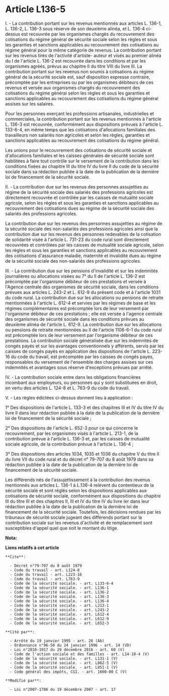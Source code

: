 # Article L136-5

I. - La contribution portant sur les revenus mentionnés aux articles L. 136-1, L. 136-2, L. 136-3 sous réserve de son
deuxième alinéa, et L. 136-4 ci-dessus est recouvrée par les organismes chargés du recouvrement des cotisations du régime
général de sécurité sociale selon les règles et sous les garanties et sanctions applicables au recouvrement des cotisations
au régime général pour la même catégorie de revenus. La contribution portant sur les revenus tirés de l'activité d'artiste-
auteur et visés au premier alinéa du I de l'article L. 136-2 est recouvrée dans les conditions et par les organismes agréés,
prévus au chapitre II du titre VIII du livre III. La contribution portant sur les revenus non soumis à cotisations au régime
général de la sécurité sociale est, sauf disposition expresse contraire, précomptée par les entreprises ou par les organismes
débiteurs de ces revenus et versée aux organismes chargés du recouvrement des cotisations du régime général selon les règles
et sous les garanties et sanctions applicables au recouvrement des cotisations du régime général assises sur les salaires.

Pour les personnes exerçant les professions artisanales, industrielles et commerciales, la contribution portant sur les
revenus mentionnés à l'article L. 136-3 est recouvrée, conformément aux dispositions prévues à l'article L. 133-6-4, en même
temps que les cotisations d'allocations familiales des travailleurs non salariés non agricoles et selon les règles, garanties
et sanctions applicables au recouvrement des cotisations du régime général.

Les unions pour le recouvrement des cotisations de sécurité sociale et d'allocations familiales et les caisses générales de
sécurité sociale sont habilitées à faire tout contrôle sur le versement de la contribution dans les conditions fixées au
chapitre III du titre IV du livre II du code de la sécurité sociale dans sa rédaction publiée à la date de la publication de
la dernière loi de financement de la sécurité sociale.

II. - La contribution due sur les revenus des personnes assujetties au régime de la sécurité sociale des salariés des
professions agricoles est directement recouvrée et contrôlée par les caisses de mutualité sociale agricole, selon les règles
et sous les garanties et sanctions applicables au recouvrement des cotisations dues au régime de la sécurité sociale des
salariés des professions agricoles. 

La contribution due sur les revenus des personnes assujetties au régime de la sécurité sociale des non-salariés des
professions agricoles ainsi que la contribution due sur les revenus des personnes redevables de la cotisation de solidarité
visée à l'article L. 731-23 du code rural sont directement recouvrées et contrôlées par les caisses de mutualité sociale
agricole, selon les règles et sous les garanties et sanctions applicables au recouvrement des cotisations d'assurance
maladie, maternité et invalidité dues au régime de la sécurité sociale des non-salariés des professions agricoles.

III. - La contribution due sur les pensions d'invalidité et sur les indemnités journalières ou allocations visées au 7° du II
de l'article L. 136-2 est précomptée par l'organisme débiteur de ces prestations et versée à l'Agence centrale des organismes
de sécurité sociale, dans les conditions prévues aux articles L. 243-2 et L. 612-9 du présent code et à l'article 1031 du
code rural. La contribution due sur les allocations ou pensions de retraite mentionnées à l'article L. 612-4 et servies par
les régimes de base et les régimes complémentaires est précomptée lors de leur versement par l'organisme débiteur de ces
prestations ; elle est versée à l'agence centrale des organismes de sécurité sociale dans les conditions prévues au deuxième
alinéa de l'article L. 612-9. La contribution due sur les allocations ou pensions de retraite mentionnées au II de l'article
1106-6-1 du code rural est précomptée lors de leur versement par l'organisme débiteur de ces prestations. La contribution
sociale généralisée due sur les indemnités de congés payés et sur les avantages conventionnels y afférents, servis par les
caisses de congés payés en application des dispositions de l'article L. 223-16 du code du travail, est précomptée par les
caisses de congés payés, responsables du versement de l'ensemble des charges assises sur ces indemnités et avantages sous
réserve d'exceptions prévues par arrêté.

IV. - La contribution sociale entre dans les obligations financières incombant aux employeurs, ou personnes qui y sont
substituées en droit, en vertu des articles L. 124-8 et L. 763-9 du code du travail.

V. - Les règles édictées ci-dessus donnent lieu à application :

1° Des dispositions de l'article L. 133-3 et des chapitres III et IV du titre IV du livre II dans leur rédaction publiée à la
date de la publication de la dernière loi de financement de la sécurité sociale ;

2° Des dispositions de l'article L. 652-3 pour ce qui concerne le recouvrement, par les organismes visés à l'article L.
213-1, de la contribution prévue à l'article L. 136-3 et, par les caisses de mutualité sociale agricole, de la contribution
prévue à l'article L. 136-4 ;

3° Des dispositions des articles 1034, 1035 et 1036 du chapitre V du titre II du livre VII du code rural et du décret n°
79-707 du 8 août 1979 dans sa rédaction publiée à la date de la publication de la dernière loi de financement de la sécurité
sociale.

Les différends nés de l'assujettissement à la contribution des revenus mentionnés aux articles L. 136-1 à L.136-4 relèvent du
contentieux de la sécurité sociale et sont réglés selon les dispositions applicables aux cotisations de sécurité sociale,
conformément aux dispositions du chapitre III du titre III et des chapitres II, III et IV du titre IV du livre Ier dans leur
rédaction publiée à la date de la publication de la dernière loi de financement de la sécurité sociale. Toutefois, les
décisions rendues par les tribunaux de sécurité sociale jugeant des différends portant sur la contribution sociale sur les
revenus d'activité et de remplacement sont susceptibles d'appel quel que soit le montant du litige.

**Nota:**



**Liens relatifs à cet article**

	**Cite**:

	  - Décret n°79-707 du 8 août 1979
	  - Code du travail - art. L124-8
	  - Code du travail - art. L223-16
	  - Code du travail - art. L763-9
	  - Code de la sécurité sociale. - art. L133-6-4
	  - Code de la sécurité sociale. - art. L136-1
	  - Code de la sécurité sociale. - art. L136-2
	  - Code de la sécurité sociale. - art. L136-3
	  - Code de la sécurité sociale. - art. L136-4
	  - Code de la sécurité sociale. - art. L213-1
	  - Code de la sécurité sociale. - art. L243-2
	  - Code de la sécurité sociale. - art. L612-4
	  - Code de la sécurité sociale. - art. L612-9
	  - Code de la sécurité sociale. - art. L652-3

	**Cité par**:

	  - Arrêté du 19 janvier 1995 - art. 28 (Ab)
	  - Ordonnance n°96-50 du 24 janvier 1996 - art. 14 (VD)
	  - Loi n°2016-1917 du 29 décembre 2016 - art. 60 (V)
	  - Code de l'action sociale et des familles - art. L14-10-4 (V)
	  - Code de la sécurité sociale. - art. L131-1 (V)
	  - Code de la sécurité sociale. - art. L862-5 (V)
	  - Code de la sécurité sociale. - art. L951-1 (V)
	  - Code général des impôts, CGI. - art. 1600-00 C (V)

	**Modifié par**:

	  - Loi n°2007-1786 du 19 décembre 2007 - art. 17
